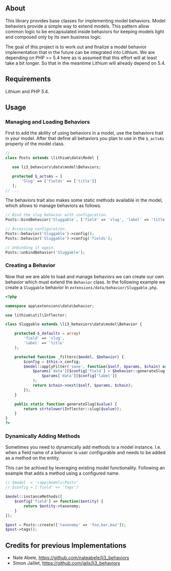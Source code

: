 ## About

This library provides base classes for implementing model behaviors.
Model behaviors provide a simple way to extend models. This pattern allow 
common logic to be encapsulated inside behaviors for keeping models light
and composed only by its own business logic.

The goal of this project is to work out and finalize a model behavior
implementation that in the future can be integrated into Lithium. We
are depending on PHP >= 5.4 here as is assumed that this effort will
at least take a bit longer. So that in the meantime Lithium will already 
depend on 5.4.

## Requirements

Lithium and PHP 5.4.

## Usage

### Managing and Loading Behaviors

First to add the ability of using behaviors in a model, use
the behaviors trait in your model. After that define all behaviors you
plan to use in the `$_actsAs` property of the model class.

```php
// ...
class Posts extends \lithium\data\Model {

   use li3_behaviors\data\model\Behaviors;

   protected $_actsAs = [
       'Slug' => ['fields' => ['title']]
   ];
// ...
```

The behaviors trait also makes some static methods available in the model,
which allows to manage behaviors as follows.

```php
// Bind the slug behavior with configuration.
Posts::bindBehavior('Sluggable', ['field' => 'slug', 'label' => 'title']]);

// Accessing configuration.
Posts::behavior('Sluggable')->config();
Posts::behavior('Sluggable')->config('fields');

// Unbinding it again.
Posts::unbindBehavior('Sluggable');
```

### Creating a Behavior

Now that we are able to load and manage behaviors we can create our own
behavior which must extend the `Behavior` class. In the following example
we create a `Sluggable` behavior in `extensions/data/behavior/Sluggable.php`.

```php
<?php

namespace app\extensions\data\behavior;

use lithium\util\Inflector;

class Sluggable extends \li3_behaviors\data\model\Behavior {

	protected $_defaults = array(
		'field' => 'slug',
		'label' => 'title'
	);

	protected function _filters($model, $behavior) {
		$config = $this->_config;
		$model::applyFilter('save', function($self, $params, $chain) use ($behavior, $config) {
			$params['data'][$config['field'] = $behavior::generateSlug(
				$params['data'][$config['label']]
			);
			return $chain->next($self, $params, $chain);
		});
	}

	public static function generateSlug($value) {
		return strtolower(Inflector::slug($value));
	}
}
?>
```

### Dynamically Adding Methods

Sometimes you need to dynamically add methods to a model instance. I.e. when a field 
name of a behavior is user configurable and needs to be added as a method on the entity.

This can be achived by leveraging existing model functionality. Following an example
that adds a method using a configured name.

```php
// $model  = '\app\models\Posts'
// $config = ['field' => 'tags']

$model::instanceMethods([
	$config['field'] => function($entity) {
		return $entity->taxonomy;
	}
]);

$post = Posts::create(['taxonomy' => 'foo,bar,baz']);
$post->tags();
```

## Credits for previous Implementations

* Nate Abele, https://github.com/nateabele/li3_behaviors
* Simon Jaillet, https://github.com/jails/li3_behaviors
